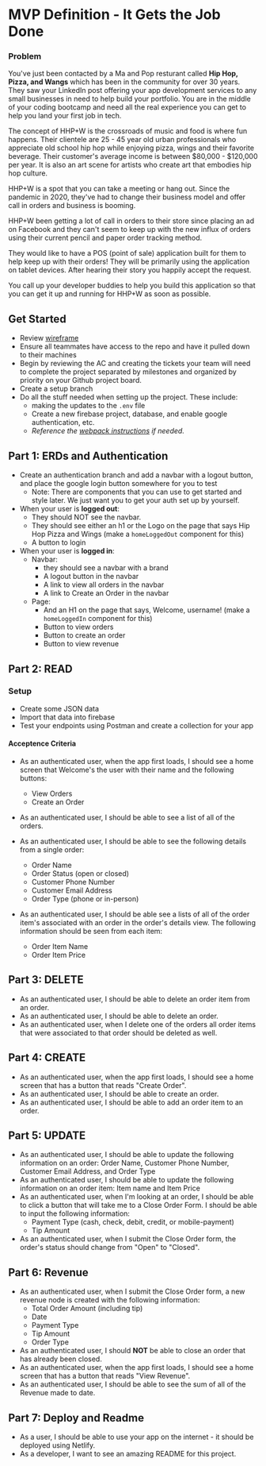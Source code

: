 # MVP Definition - It Gets the Job Done
### Problem

You've just been contacted by a Ma and Pop resturant called **Hip Hop, Pizza, and Wangs** which has been in the community for over 30 years. They saw your LinkedIn post offering your app development services to any small businesses in need to help build your portfolio. You are in the middle of your coding bootcamp and need all the real experience you can get to help you land your first job in tech.

The concept of HHP+W is the crossroads of music and food is where fun happens. Their clientele are 25 - 45 year old urban professionals who appreciate old school hip hop while enjoying pizza, wings and their favorite beverage. Their customer's average income is between $80,000 - $120,000 per year. It is also an art scene for artists who create art that embodies hip hop culture.

HHP+W is a spot that you can take a meeting or hang out. Since the pandemic in 2020, they've had to change their business model and offer call in orders and business is booming. 

HHP+W been getting a lot of call in orders to their store since placing an ad on Facebook and they can't seem to keep up with the new influx of orders using their current pencil and paper order tracking method.

They would like to have a POS (point of sale) application built for them to help keep up with their orders! They will be primarily using the application on tablet devices. After hearing their story you happily accept the request.

You call up your developer buddies to help you build this application so that you can get it up and running for HHP+W as soon as possible.

## Get Started
* Review [wireframe](https://www.figma.com/file/4y3EZddALuBR3ouSEM57Np/MVP?node-id=0%3A1)
* Ensure all teammates have access to the repo and have it pulled down to their machines
* Begin by reviewing the AC and creating the tickets your team will need to complete the project separated by milestones and organized by priority on your Github project board.
* Create a setup branch
* Do all the stuff needed when setting up the project. These include:
  *  making the updates to the `.env` file
  * Create a new firebase project, database, and enable google authentication, etc.
  * _Reference the [webpack instructions](../webpack-instructions.md) if needed._

## Part 1: ERDs and Authentication
* Create an authentication branch and add a navbar with a logout button, and place the google login button somewhere for you to test
  * Note: There are components that you can use to get started and style later. We just want you to get your auth set up by yourself.
* When your user is **logged out**:
  - They should NOT see the navbar. 
  - They should see either an h1 or the Logo on the page that says Hip Hop Pizza and Wings (make a `homeLoggedOut` component for this)
  - A button to login
* When your user is **logged in**:
  - Navbar:
    - they should see a navbar with a brand
    - A logout button in the navbar
    - A link to view all orders in the navbar
    - A link to Create an Order in the navbar
  - Page:
    - And an H1 on the page that says, Welcome, username! (make a `homeLoggedIn` component for this)
    - Button to view orders
    - Button to create an order
    - Button to view revenue

## Part 2: READ

### Setup

* Create some JSON data
* Import that data into firebase
* Test your endpoints using Postman and create a collection for your app

#### Acceptence Criteria

* As an authenticated user, when the app first loads, I should see a home screen that Welcome's the user with their name and the following buttons:
  - View Orders
  - Create an Order

* As an authenticated user, I should be able to see a list of all of the orders.
* As an authenticated user, I should be able to see the following details from a single order:
  * Order Name
  * Order Status (open or closed)
  * Customer Phone Number
  * Customer Email Address
  * Order Type (phone or in-person)
* As an authenticated user, I should be able see a lists of all of the order item's associated with an order in the order's details view. The following information should be seen from each item:
  * Order Item Name
  * Order Item Price

## Part 3: DELETE

* As an authenticated user, I should be able to delete an order item from an order.
* As an authenticated user, I should be able to delete an order.
* As an authenticated user, when I delete one of the orders all order items that were associated to that order should be deleted as well.

## Part 4: CREATE

* As an authenticated user, when the app first loads, I should see a home screen that has a button that reads "Create Order".
* As an authenticated user, I should be able to create an order.
* As an authenticated user, I should be able to add an order item to an order.

## Part 5: UPDATE

* As an authenticated user, I should be able to update the following information on an order: Order Name, Customer Phone Number, Customer Email Address, and Order Type
* As an authenticated user, I should be able to update the following information on an order item: Item name and Item Price
* As an authenticated user, when I'm looking at an order, I should be able to click a button that will take me to a Close Order Form. I should be able to input the following information:
  * Payment Type (cash, check, debit, credit, or mobile-payment)
  * Tip Amount
* As an authenticated user, when I submit the Close Order form, the order's status should change from "Open" to "Closed".
## Part 6: Revenue
* As an authenticated user, when I submit the Close Order form, a new revenue node is created with the following information:
  * Total Order Amount (including tip)
  * Date
  * Payment Type
  * Tip Amount
  * Order Type
* As an authenticated user, I should __NOT__ be able to close an order that has already been closed.
* As an authenticated user, when the app first loads, I should see a home screen that has a button that reads "View Revenue".
* As an authenticated user, I should be able to see the sum of all of the Revenue made to date.

## Part 7: Deploy and Readme

* As a user, I should be able to use your app on the internet - it should be deployed using Netlify.
* As a developer, I want to see an amazing README for this project.
